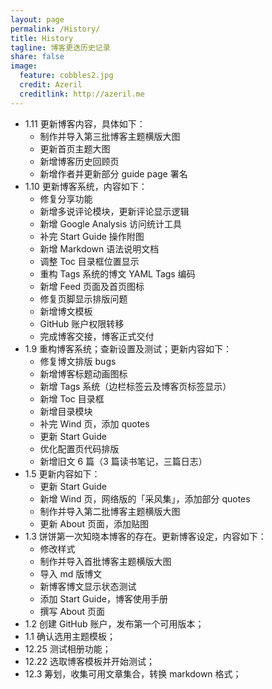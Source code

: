 ```yaml
---
layout: page  
permalink: /History/  
title: History 
tagline: 博客更迭历史记录
share: false  
image:  
  feature: cobbles2.jpg  
  credit: Azeril  
  creditlink: http://azeril.me  
---
```


* 1.11 更新博客内容，具体如下：
  * 制作并导入第三批博客主题横版大图
  * 更新首页主题大图
  * 新增博客历史回顾页
  * 新增作者并更新部分 guide page 署名
* 1.10 更新博客系统，内容如下：
  * 修复分享功能
  * 新增多说评论模块，更新评论显示逻辑
  * 新增 Google Analysis 访问统计工具
  * 补完 Start Guide 操作附图
  * 新增 Markdown 语法说明文档
  * 调整 Toc 目录框位置显示
  * 重构 Tags 系统的博文 YAML Tags 编码
  * 新增 Feed 页面及首页图标
  * 修复页脚显示排版问题
  * 新增博文模板
  * GitHub 账户权限转移
  * 完成博客交接，博客正式交付
* 1.9 重构博客系统；查新设置及测试；更新内容如下： 
  * 修复博文排版 bugs
  * 新增博客标题动画图标
  * 新增 Tags 系统（边栏标签云及博客页标签显示）
  * 新增 Toc 目录框
  * 新增目录模块
  * 补完 Wind 页，添加 quotes
  * 更新 Start Guide
  * 优化配置页代码排版
  * 新增旧文 6 篇（3 篇读书笔记，三篇日志）
* 1.5 更新内容如下：
  * 更新 Start Guide
  * 新增 Wind 页，网络版的「采风集」，添加部分 quotes
  * 制作并导入第二批博客主题横版大图
  * 更新 About 页面，添加贴图
* 1.3 饼饼第一次知晓本博客的存在。更新博客设定，内容如下：
  * 修改样式
  * 制作并导入首批博客主题横版大图
  * 导入 md 版博文
  * 新博客博文显示状态测试
  * 添加 Start Guide，博客使用手册
  * 撰写 About 页面
* 1.2 创建 GitHub 账户，发布第一个可用版本；
* 1.1 确认选用主题模板；
* 12.25 测试相册功能；
* 12.22 选取博客模板并开始测试；
* 12.3 筹划，收集可用文章集合，转换 markdown 格式；




